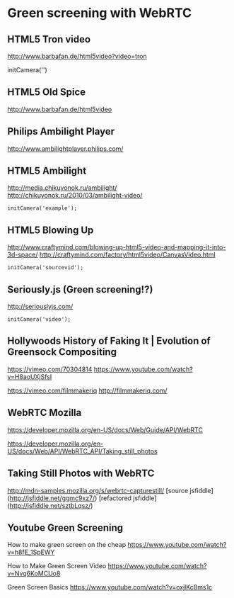 Green screening with WebRTC
===========================

HTML5 Tron video
----------------
http://www.barbafan.de/html5video?video=tron

initCamera('')

HTML5 Old Spice
---------------
http://www.barbafan.de/html5video

Philips Ambilight Player
------------------------
http://www.ambilightplayer.philips.com/

HTML5 Ambilight
---------------
http://media.chikuyonok.ru/ambilight/
http://chikuyonok.ru/2010/03/ambilight-video/

```
initCamera('example');
```

HTML5 Blowing Up
----------------
http://www.craftymind.com/blowing-up-html5-video-and-mapping-it-into-3d-space/
http://craftymind.com/factory/html5video/CanvasVideo.html

```
initCamera('sourcevid');
```

Seriously.js (Green screening!?)
------------

http://seriouslyjs.com/

```
initCamera('video');
```


Hollywoods History of Faking It | Evolution of Greensock Compositing
--------------------------------------------------------------------
https://vimeo.com/70304814
https://www.youtube.com/watch?v=H8aoUXjSfsI

https://vimeo.com/filmmakeriq
http://filmmakeriq.com/

WebRTC Mozilla
--------------
https://developer.mozilla.org/en-US/docs/Web/Guide/API/WebRTC

https://developer.mozilla.org/en-US/docs/Web/API/WebRTC_API/Taking_still_photos

Taking Still Photos with WebRTC
-------------------------------
http://mdn-samples.mozilla.org/s/webrtc-capturestill/
[source jsfiddle] (http://jsfiddle.net/ggmc9xz7/)
[refactored jsfiddle] (http://jsfiddle.net/sztbLqsz/)


Youtube Green Screening
------------------------

How to make green screen on the cheap
https://www.youtube.com/watch?v=h8fE_1SpEWY

How to Make Green Screen Video
https://www.youtube.com/watch?v=Nvq6KoMCUo8

Green Screen Basics
https://www.youtube.com/watch?v=oxjlKc8ms1c



